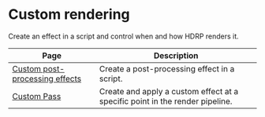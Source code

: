 # Custom rendering

Create an effect in a script and control when and how HDRP renders it.

|Page|Description|
|-|-|
| [Custom post-processing effects](Custom-Post-Process.md) | Create a post-processing effect in a script. |
|[Custom Pass](Custom-Pass.md)| Create and apply a custom effect at a specific point in the render pipeline. |

